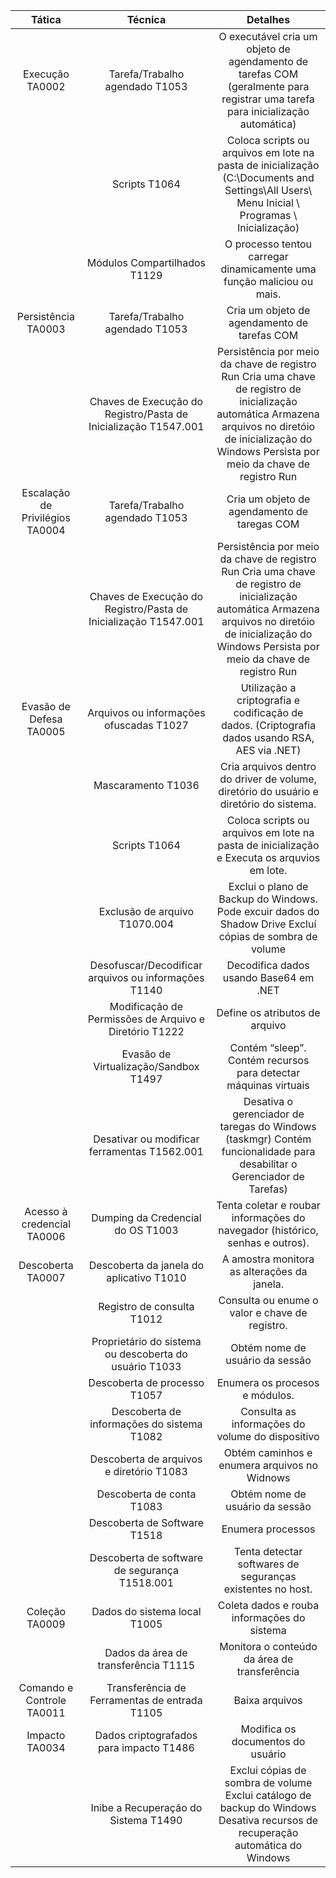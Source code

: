 |                    Tática                   |                                   Técnica                                  |                                                                                                                     Detalhes                                                                                                                    |
|:-------------------------------------------:|:--------------------------------------------------------------------------:|:-----------------------------------------------------------------------------------------------------------------------------------------------------------------------------------------------------------------------------------------------:|
|             Execução      TA0002            |                      Tarefa/Trabalho agendado     T1053                    |                                                         O executável cria um objeto de agendamento de tarefas COM   (geralmente para registrar uma tarefa para inicialização automática)                                                        |
|                                             |                              Scripts     T1064                             |                                                 Coloca scripts ou arquivos em lote na pasta de   inicialização (C:\Documents and Settings\All Users\ Menu Inicial \ Programas \   Inicialização)                                                |
|                                             |                       Módulos Compartilhados     T1129                     |                                                                                     O processo tentou carregar dinamicamente uma função   maliciou ou mais.                                                                                     |
|            Persistência     TA0003          |                      Tarefa/Trabalho agendado     T1053                    |                                                                                                   Cria um objeto de agendamento de tarefas COM                                                                                                  |
|                                             |     Chaves de Execução do Registro/Pasta de Inicialização     T1547.001    |     Persistência por meio da chave de registro Run           Cria uma chave de registro de inicialização automática           Armazena arquivos no diretóio de inicialização do Windows           Persista por meio da chave de registro Run    |
|     Escalação de Privilégios      TA0004    |                      Tarefa/Trabalho agendado     T1053                    |                                                                                                   Cria um objeto de agendamento de taregas COM                                                                                                  |
|                                             |     Chaves de Execução do Registro/Pasta de Inicialização     T1547.001    |     Persistência por meio da chave de registro Run           Cria uma chave de registro de inicialização automática           Armazena arquivos no diretóio de inicialização do Windows           Persista por meio da chave de registro Run    |
|          Evasão de Defesa     TA0005        |                Arquivos ou informações ofuscadas T1027                     |                                                                       Utilização a criptografia e codificação de dados.      (Criptografia dados usando RSA, AES via .NET)                                                                      |
|                                             |                           Mascaramento      T1036                          |                                                                             Cria arquivos dentro do driver de volume, diretório do   usuário e diretório do sistema.                                                                            |
|                                             |                              Scripts     T1064                             |                                                                           Coloca scripts ou arquivos em lote na pasta de   inicialização e Executa os arquvios em lote.                                                                         |
|                                             |                        Exclusão de arquivo T1070.004                       |                                                           Exclui o plano de Backup do Windows.            Pode excuir dados do Shadow Drive           Excluí cópias de sombra de volume                                                         |
|                                             |           Desofuscar/Decodificar arquivos ou informações     T1140         |                                                                                                      Decodifica dados usando Base64 em .NET                                                                                                     |
|                                             |         Modificação de Permissões de Arquivo e Diretório      T1222        |                                                                                                          Define os atributos de arquivo                                                                                                         |
|                                             |                  Evasão de Virtualização/Sandbox     T1497                 |                                                                                    Contém “sleep”.            Contém recursos para detectar máquinas virtuais                                                                                   |
|                                             |              Desativar ou modificar ferramentas      T1562.001             |                                                        Desativa o gerenciador de taregas do Windows (taskmgr)           Contém funcionalidade para desabilitar o Gerenciador de   Tarefas)                                                      |
|       Acesso à credencial      TA0006       |                    Dumping da Credencial do OS     T1003                   |                                                                                  Tenta coletar e roubar informações do navegador (histórico,   senhas e outros).                                                                                |
|            Descoberta      TA0007           |                 Descoberta da janela do aplicativo     T1010               |                                                                                                    A amostra monitora as alterações da janela.                                                                                                  |
|                                             |                       Registro de consulta      T1012                      |                                                                                                  Consulta ou enume o valor e chave de registro.                                                                                                 |
|                                             |          Proprietário do sistema ou descoberta do usuário     T1033        |                                                                                                          Obtém nome de usuário da sessão                                                                                                        |
|                                             |                       Descoberta de processo     T1057                     |                                                                                                          Enumera os procesos e módulos.                                                                                                         |
|                                             |                  Descoberta de informações do sistema T1082                |                                                                                                 Consulta as informações do volume do dispositivo                                                                                                |
|                                             |                 Descoberta de arquivos e diretório     T1083               |                                                                                                   Obtém caminhos e enumera arquivos no Widnows                                                                                                  |
|                                             |                        Descoberta de conta     T1083                       |                                                                                                          Obtém nome de usuário da sessão                                                                                                        |
|                                             |                      Descoberta de Software      T1518                     |                                                                                                                 Enumera processos                                                                                                               |
|                                             |              Descoberta de software de segurança      T1518.001            |                                                                                            Tenta detectar softwares de seguranças existentes no host.                                                                                           |
|              Coleção     TA0009             |                      Dados do sistema local      T1005                     |                                                                                                    Coleta dados e rouba informações do sistema                                                                                                  |
|                                             |                   Dados da área de transferência     T1115                 |                                                                                                   Monitora o conteúdo da área de transferência                                                                                                  |
|         Comando e Controle     TA0011       |              Transferência de Ferramentas de entrada     T1105             |                                                                                                                  Baixa arquivos                                                                                                                 |
|              Impacto      TA0034            |                 Dados criptografados para impacto      T1486               |                                                                                                         Modifica os documentos do usuário                                                                                                       |
|                                             |                     Inibe a Recuperação do Sistema T1490                   |                                                 Exclui cópias de sombra de volume           Exclui catálogo de backup do Windows           Desativa recursos de recuperação automática do Windows                                               |

